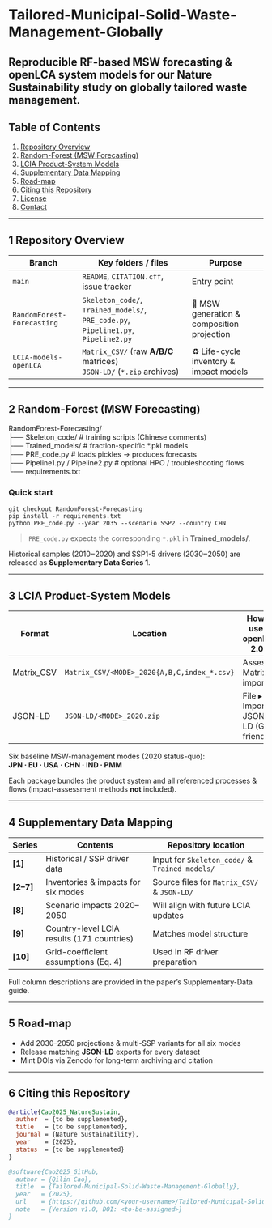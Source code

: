 # Tailored-Municipal-Solid-Waste-Management-Globally
Reproducible RF-based MSW forecasting & openLCA system models for our Nature Sustainability study on globally tailored waste management.
---

## Table of Contents
1. [Repository Overview](#repository-overview)
2. [Random-Forest (MSW Forecasting)](#random-forest-msw-forecasting)
3. [LCIA Product-System Models](#lcia-product-system-models)
4. [Supplementary Data Mapping](#supplementary-data-mapping)
5. [Road-map](#road-map)
6. [Citing this Repository](#citing-this-repository)
7. [License](#license)
8. [Contact](#contact)

---

## 1 Repository Overview
| Branch | Key folders / files | Purpose |
|--------|---------------------|---------|
| `main` | `README`, `CITATION.cff`, issue tracker | Entry point |
| `RandomForest-Forecasting` | `Skeleton_code/`, `Trained_models/`, `PRE_code.py`, `Pipeline1.py`, `Pipeline2.py` | 🔮 MSW generation & composition projection |
| `LCIA-models-openLCA` | `Matrix_CSV/` (raw **A/B/C** matrices) <br> `JSON-LD/` (`*.zip` archives) | ♻️ Life-cycle inventory & impact models |

---

## 2  Random-Forest (MSW Forecasting)

RandomForest-Forecasting/  
├── Skeleton_code/            # training scripts (Chinese comments)  
├── Trained_models/           # fraction-specific *.pkl models  
├── PRE_code.py               # loads pickles → produces forecasts  
├── Pipeline1.py / Pipeline2.py   # optional HPO / troubleshooting flows  
└── requirements.txt  

### Quick start  
    git checkout RandomForest-Forecasting  
    pip install -r requirements.txt  
    python PRE_code.py --year 2035 --scenario SSP2 --country CHN  

> `PRE_code.py` expects the corresponding `*.pkl` in **Trained_models/**.  

Historical samples (2010‒2020) and SSP1-5 drivers (2030‒2050) are released as **Supplementary Data Series 1**.

---

## 3  LCIA Product-System Models

Format      | Location                                    | How to use in openLCA 2.0.4  
----------- | ------------------------------------------- | -----------------------------  
Matrix_CSV  | `Matrix_CSV/<MODE>_2020{A,B,C,index_*.csv}` | Assess ▸ Matrix import  
JSON-LD     | `JSON-LD/<MODE>_2020.zip`                  | File ▸ Import ▸ JSON-LD (GUI-friendly)  

Six baseline MSW-management modes (2020 status-quo):  
**JPN · EU · USA · CHN · IND · PMM**  

Each package bundles the product system and all referenced processes & flows (impact-assessment methods **not** included).

---

## 4  Supplementary Data Mapping

Series  | Contents                                      | Repository location  
------- | --------------------------------------------- | --------------------  
**[1]** | Historical / SSP driver data                  | Input for `Skeleton_code/` & `Trained_models/`  
**[2–7]** | Inventories & impacts for six modes           | Source files for `Matrix_CSV/` & `JSON-LD/`  
**[8]** | Scenario impacts 2020–2050                    | Will align with future LCIA updates  
**[9]** | Country-level LCIA results (171 countries)     | Matches model structure  
**[10]** | Grid-coefficient assumptions (Eq. 4)          | Used in RF driver preparation  

Full column descriptions are provided in the paper’s Supplementary-Data guide.

---

## 5  Road-map

- Add 2030–2050 projections & multi-SSP variants for all six modes  
- Release matching **JSON-LD** exports for every dataset  
- Mint DOIs via Zenodo for long-term archiving and citation  

---

## 6  Citing this Repository

```bibtex
@article{Cao2025_NatureSustain,
  author  = {to be supplemented},
  title   = {to be supplemented},
  journal = {Nature Sustainability},
  year    = {2025},
  status  = {to be supplemented}
}

@software{Cao2025_GitHub,
  author = {Qilin Cao},
  title  = {Tailored-Municipal-Solid-Waste-Management-Globally},
  year   = {2025},
  url    = {https://github.com/<your-username>/Tailored-Municipal-Solid-Waste-Management-Globally},
  note   = {Version v1.0, DOI: <to-be-assigned>}
}
